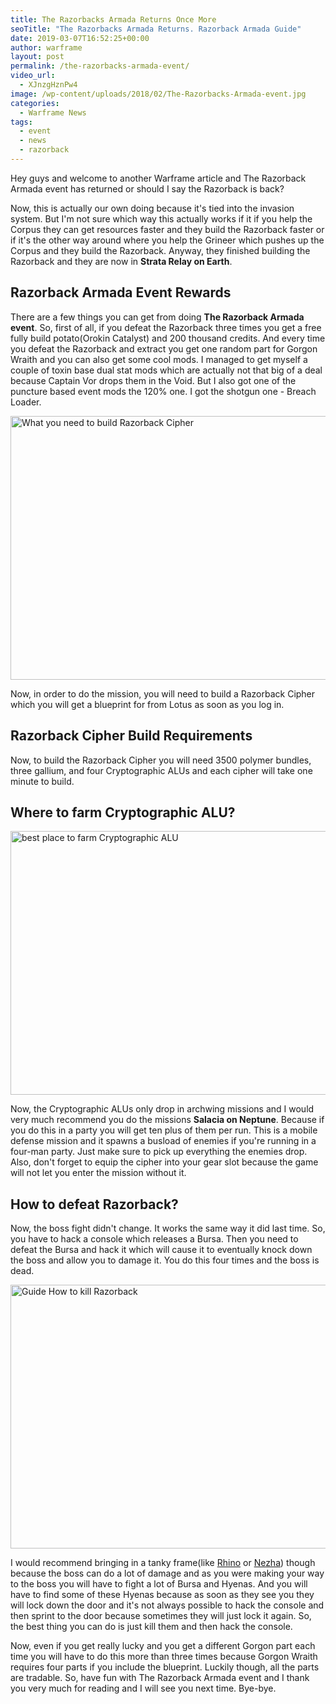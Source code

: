 ```yaml
---
title: The Razorbacks Armada Returns Once More
seoTitle: "The Razorbacks Armada Returns. Razorback Armada Guide"
date: 2019-03-07T16:52:25+00:00
author: warframe
layout: post
permalink: /the-razorbacks-armada-event/
video_url:
  - XJnzgHznPw4
image: /wp-content/uploads/2018/02/The-Razorbacks-Armada-event.jpg
categories:
  - Warframe News
tags:
  - event
  - news
  - razorback
---
```

Hey guys and welcome to another Warframe article and The Razorback Armada event has returned or should I say the Razorback is back?<!--more-->

Now, this is actually our own doing because it's tied into the invasion system. But I'm not sure which way this actually works if it if you help the Corpus they can get resources faster and they build the Razorback faster or if it's the other way around where you help the Grineer which pushes up the Corpus and they build the Razorback. Anyway, they finished building the Razorback and they are now in <b>Strata Relay on Earth</b>.

## Razorback Armada Event Rewards

There are a few things you can get from doing **The Razorback Armada event**. So, first of all, if you defeat the Razorback three times you get a free fully build potato(Orokin Catalyst) and 200 thousand credits. And every time you defeat the Razorback and extract you get one random part for Gorgon Wraith and you can also get some cool mods. I managed to get myself a couple of toxin base dual stat mods which are actually not that big of a deal because Captain Vor drops them in the Void. But I also got one of the puncture based event mods the 120% one. I got the shotgun one - Breach Loader.

<img src="https://warframeblog.com/wp-content/uploads/2018/02/Razorback-Cipher-Build-1024x576.png" title="Razorback Cipher Build Requirements" alt="What you need to build Razorback Cipher" width="750" height="422" class="alignnone size-large wp-image-929" srcset="https://warframeblog.com/wp-content/uploads/2018/02/Razorback-Cipher-Build-1024x576.png 1024w, https://warframeblog.com/wp-content/uploads/2018/02/Razorback-Cipher-Build-300x169.png 300w, https://warframeblog.com/wp-content/uploads/2018/02/Razorback-Cipher-Build-768x432.png 768w" sizes="(max-width: 750px) 100vw, 750px" />

Now, in order to do the mission, you will need to build a Razorback Cipher which you will get a blueprint for from Lotus as soon as you log in.

## Razorback Cipher Build Requirements

Now, to build the Razorback Cipher you will need 3500 polymer bundles, three gallium, and four Cryptographic ALUs and each cipher will take one minute to build.

## Where to farm Cryptographic ALU?

<img src="https://warframeblog.com/wp-content/uploads/2018/02/Cryptographic-alu-how-to-get-1024x576.png" title="Where to farm Cryptographic ALU" alt="best place to farm Cryptographic ALU" width="750" height="422" class="alignnone size-large wp-image-930" srcset="https://warframeblog.com/wp-content/uploads/2018/02/Cryptographic-alu-how-to-get-1024x576.png 1024w, https://warframeblog.com/wp-content/uploads/2018/02/Cryptographic-alu-how-to-get-300x169.png 300w, https://warframeblog.com/wp-content/uploads/2018/02/Cryptographic-alu-how-to-get-768x432.png 768w" sizes="(max-width: 750px) 100vw, 750px" />

Now, the Cryptographic ALUs only drop in archwing missions and I would very much recommend you do the missions <b>Salacia on Neptune</b>. Because if you do this in a party you will get ten plus of them per run. This is a mobile defense mission and it spawns a busload of enemies if you're running in a four-man party. Just make sure to pick up everything the enemies drop. Also, don't forget to equip the cipher into your gear slot because the game will not let you enter the mission without it.

## How to defeat Razorback?

Now, the boss fight didn't change. It works the same way it did last time. So, you have to hack a console which releases a Bursa. Then you need to defeat the Bursa and hack it which will cause it to eventually knock down the boss and allow you to damage it. You do this four times and the boss is dead.

<img src="https://warframeblog.com/wp-content/uploads/2018/02/defeat-the-razorback-1024x576.png" title="How to defeat Razorback" alt="Guide How to kill Razorback" width="750" height="422" class="alignnone size-large wp-image-931" srcset="https://warframeblog.com/wp-content/uploads/2018/02/defeat-the-razorback-1024x576.png 1024w, https://warframeblog.com/wp-content/uploads/2018/02/defeat-the-razorback-300x169.png 300w, https://warframeblog.com/wp-content/uploads/2018/02/defeat-the-razorback-768x432.png 768w" sizes="(max-width: 750px) 100vw, 750px" />

I would recommend bringing in a tanky frame(like [Rhino](/rhino-iron-skin-build/ "Rhino Iron Skin Build") or [Nezha](/nezha-safeguard-build/ "Nezha Safeguard Build")) though because the boss can do a lot of damage and as you were making your way to the boss you will have to fight a lot of Bursa and Hyenas. And you will have to find some of these Hyenas because as soon as they see you they will lock down the door and it's not always possible to hack the console and then sprint to the door because sometimes they will just lock it again. So, the best thing you can do is just kill them and then hack the console.

Now, even if you get really lucky and you get a different Gorgon part each time you will have to do this more than three times because Gorgon Wraith requires four parts if you include the blueprint. Luckily though, all the parts are tradable. So, have fun with The Razorback Armada event and I thank you very much for reading and I will see you next time. Bye-bye.